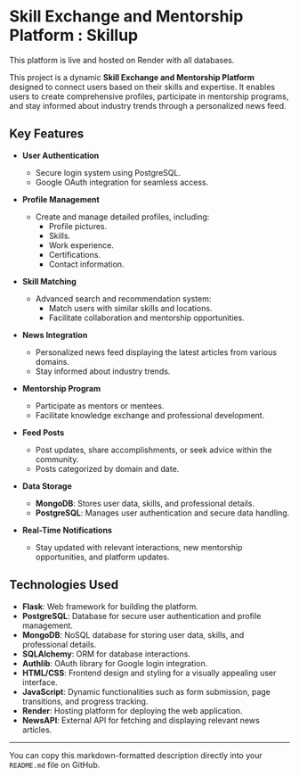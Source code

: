 
# **Skill Exchange and Mentorship Platform : Skillup**

This platform is live and hosted on Render with all databases. 

This project is a dynamic **Skill Exchange and Mentorship Platform** designed to connect users based on their skills and expertise. It enables users to create comprehensive profiles, participate in mentorship programs, and stay informed about industry trends through a personalized news feed.

## **Key Features**

- **User Authentication**
  - Secure login system using PostgreSQL.
  - Google OAuth integration for seamless access.

- **Profile Management**
  - Create and manage detailed profiles, including:
    - Profile pictures.
    - Skills.
    - Work experience.
    - Certifications.
    - Contact information.

- **Skill Matching**
  - Advanced search and recommendation system:
    - Match users with similar skills and locations.
    - Facilitate collaboration and mentorship opportunities.

- **News Integration**
  - Personalized news feed displaying the latest articles from various domains.
  - Stay informed about industry trends.

- **Mentorship Program**
  - Participate as mentors or mentees.
  - Facilitate knowledge exchange and professional development.

- **Feed Posts**
  - Post updates, share accomplishments, or seek advice within the community.
  - Posts categorized by domain and date.

- **Data Storage**
  - **MongoDB**: Stores user data, skills, and professional details.
  - **PostgreSQL**: Manages user authentication and secure data handling.

- **Real-Time Notifications**
  - Stay updated with relevant interactions, new mentorship opportunities, and platform updates.

## **Technologies Used**

- **Flask**: Web framework for building the platform.
- **PostgreSQL**: Database for secure user authentication and profile management.
- **MongoDB**: NoSQL database for storing user data, skills, and professional details.
- **SQLAlchemy**: ORM for database interactions.
- **Authlib**: OAuth library for Google login integration.
- **HTML/CSS**: Frontend design and styling for a visually appealing user interface.
- **JavaScript**: Dynamic functionalities such as form submission, page transitions, and progress tracking.
- **Render**: Hosting platform for deploying the web application.
- **NewsAPI**: External API for fetching and displaying relevant news articles.

---

You can copy this markdown-formatted description directly into your `README.md` file on GitHub.

